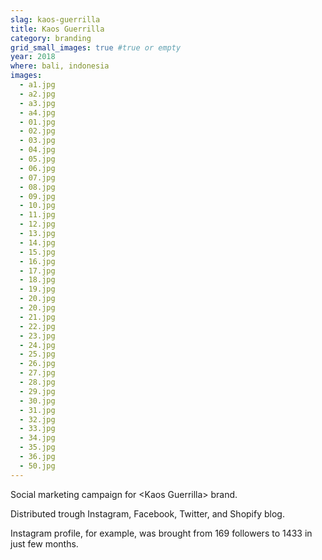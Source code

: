 ```yaml
---
slag: kaos-guerrilla
title: Kaos Guerrilla
category: branding
grid_small_images: true #true or empty
year: 2018
where: bali, indonesia
images:
  - a1.jpg
  - a2.jpg
  - a3.jpg
  - a4.jpg
  - 01.jpg
  - 02.jpg
  - 03.jpg
  - 04.jpg
  - 05.jpg
  - 06.jpg
  - 07.jpg
  - 08.jpg
  - 09.jpg
  - 10.jpg
  - 11.jpg
  - 12.jpg
  - 13.jpg
  - 14.jpg
  - 15.jpg
  - 16.jpg
  - 17.jpg
  - 18.jpg
  - 19.jpg
  - 20.jpg
  - 20.jpg
  - 21.jpg
  - 22.jpg
  - 23.jpg
  - 24.jpg
  - 25.jpg
  - 26.jpg
  - 27.jpg
  - 28.jpg
  - 29.jpg
  - 30.jpg
  - 31.jpg
  - 32.jpg
  - 33.jpg
  - 34.jpg
  - 35.jpg
  - 36.jpg
  - 50.jpg
---
```


Social marketing campaign for &lt;Kaos Guerrilla&gt; brand.

Distributed trough Instagram, Facebook, Twitter, and Shopify blog.

Instagram profile, for example, was brought from 169 followers to 1433 in just few months.
